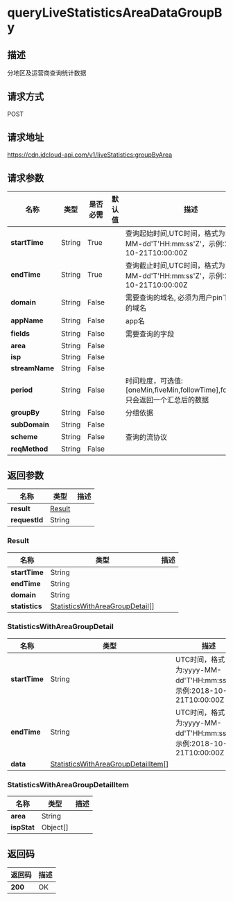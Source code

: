 # queryLiveStatisticsAreaDataGroupBy


## 描述
分地区及运营商查询统计数据

## 请求方式
POST

## 请求地址
https://cdn.jdcloud-api.com/v1/liveStatistics:groupByArea


## 请求参数
|名称|类型|是否必需|默认值|描述|
|---|---|---|---|---|
|**startTime**|String|True| |查询起始时间,UTC时间，格式为:yyyy-MM-dd'T'HH:mm:ss'Z'，示例:2018-10-21T10:00:00Z|
|**endTime**|String|True| |查询截止时间,UTC时间，格式为:yyyy-MM-dd'T'HH:mm:ss'Z'，示例:2018-10-21T10:00:00Z|
|**domain**|String|False| |需要查询的域名, 必须为用户pin下有权限的域名|
|**appName**|String|False| |app名|
|**fields**|String|False| |需要查询的字段|
|**area**|String|False| | |
|**isp**|String|False| | |
|**streamName**|String|False| | |
|**period**|String|False| |时间粒度，可选值:[oneMin,fiveMin,followTime],followTime只会返回一个汇总后的数据|
|**groupBy**|String|False| |分组依据|
|**subDomain**|String|False| | |
|**scheme**|String|False| |查询的流协议|
|**reqMethod**|String|False| | |


## 返回参数
|名称|类型|描述|
|---|---|---|
|**result**|[Result](#result)| |
|**requestId**|String| |

### <div id="Result">Result</div>
|名称|类型|描述|
|---|---|---|
|**startTime**|String| |
|**endTime**|String| |
|**domain**|String| |
|**statistics**|[StatisticsWithAreaGroupDetail[]](#statisticswithareagroupdetail)| |
### <div id="StatisticsWithAreaGroupDetail">StatisticsWithAreaGroupDetail</div>
|名称|类型|描述|
|---|---|---|
|**startTime**|String|UTC时间，格式为:yyyy-MM-dd'T'HH:mm:ss'Z'，示例:2018-10-21T10:00:00Z|
|**endTime**|String|UTC时间，格式为:yyyy-MM-dd'T'HH:mm:ss'Z'，示例:2018-10-21T10:00:00Z|
|**data**|[StatisticsWithAreaGroupDetailItem[]](#statisticswithareagroupdetailitem)| |
### <div id="StatisticsWithAreaGroupDetailItem">StatisticsWithAreaGroupDetailItem</div>
|名称|类型|描述|
|---|---|---|
|**area**|String| |
|**ispStat**|Object[]| |

## 返回码
|返回码|描述|
|---|---|
|**200**|OK|
